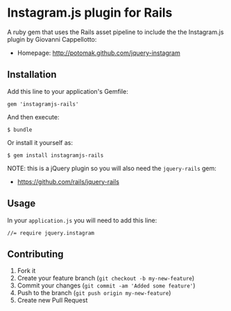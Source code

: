 # Instagram.js plugin for Rails

A ruby gem that uses the Rails asset pipeline to include the the Instagram.js plugin by Giovanni Cappellotto:

* Homepage: http://potomak.github.com/jquery-instagram

## Installation

Add this line to your application's Gemfile:

    gem 'instagramjs-rails'

And then execute:

    $ bundle

Or install it yourself as:

    $ gem install instagramjs-rails

NOTE: this is a jQuery plugin so you will also need the `jquery-rails` gem:

* https://github.com/rails/jquery-rails

## Usage

In your `application.js` you will need to add this line:

    //= require jquery.instagram

## Contributing

1. Fork it
2. Create your feature branch (`git checkout -b my-new-feature`)
3. Commit your changes (`git commit -am 'Added some feature'`)
4. Push to the branch (`git push origin my-new-feature`)
5. Create new Pull Request
